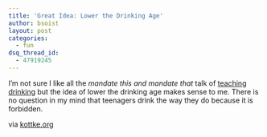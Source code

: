 ```yaml
---
title: 'Great Idea: Lower the Drinking Age'
author: bsoist
layout: post
categories:
  - fun
dsq_thread_id:
  - 47919245
---
```

I&#8217;m not sure I like all the *mandate this and mandate that* talk of [teaching drinking][1] but the idea of lower the drinking age makes sense to me. There is no question in my mind that teenagers drink the way they do because it is forbidden.

via [kottke.org][2]

 [1]: http://www.theatlantic.com/doc/200907/ideas-drinking
 [2]: http://www.kottke.org/09/07/lower-the-drinking-age

